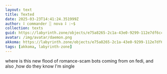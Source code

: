 ```yaml
---
layout: text
title: Texted
date: 2025-03-23T14:41:24.351999Z
author: ⸸ commander ░ nova ⸸ :~$
collection: texts
guid: https://labyrinth.zone/objects/e75a8265-2c1a-43e0-9299-112e7df6cc00
avatar: /img/avatar/daemon.png
akkoma: https://labyrinth.zone/objects/e75a8265-2c1a-43e0-9299-112e7df6cc00
tags: [akkoma, labyrinth-zone]
---
```


<p>where is this new flood of romance-scam bots coming from on fedi, and also ,how do they know I'm single</p>